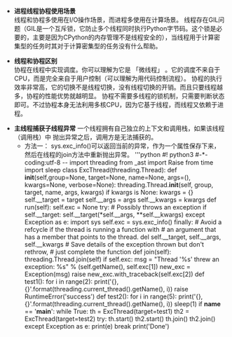 - **进程线程协程使用场景**  
  线程和协程多使用在I/O操作场景，而进程多使用在计算场景。
  线程存在GIL问题（GIL是一个互斥锁，它防止多个线程同时执行Python字节码。这个锁是必要的，主要是因为CPython的内存管理不是线程安全的），当线程用于计算密集型的任务时其对于计算密集型的任务没有什么帮助。

- **线程和协程区别**  
  协程在线程中实现调度。你可以理解为它是 「微线程」 。它的调度不来自于CPU，而是完全来自于用户控制（可以理解为用代码控制流程）。
  协程的执行效率非常高，它的切换不是线程切换，没有线程切换的开销。而且只要线程越多，协程的性能优势就越明显。
  协程不需要多线程的锁机制，只需要判断状态即可。不过协程本身无法利用多核CPU，因为它基于线程，而线程又依赖于进程。
  
+ **主线程捕获子线程异常** 
  一个线程拥有自己独立的上下文和调用栈，如果该线程（调用栈）中 抛出异常之后，调用方是无法捕获的。
  + 方法一：
    sys.exc_info()可以返回当前的异常，作为一个属性保存下来，然后在线程的join方法中重新抛出异常。
    '''python
    #! python3
    #-*- coding:utf-8 --
    import threading
    from _ast import Raise
    from time import sleep
    class ExcThread(threading.Thread):
        def __init__(self,group=None, target=None, name=None,
                     args=(), kwargs=None, verbose=None):
            threading.Thread.__init__(self, group, target, name, args, kwargs)
            if kwargs is None:
                kwargs = {}
            self.__target = target
            self.__args = args
            self.__kwargs = kwargs
        def run(self):
            self.exc = None
            try:
                # Possibly throws an exception
                if self.__target:
                    self.__target(*self.__args, **self.__kwargs)
            except Exception as e:
                import sys
                self.exc = sys.exc_info()
            finally:
                # Avoid a refcycle if the thread is running a function with
                # an argument that has a member that points to the thread.
                del self.__target, self.__args, self.__kwargs
        # Save details of the exception thrown but don't rethrow,
        # just complete the function
        def join(self):
            threading.Thread.join(self)
            if self.exc:
                msg = "Thread '%s' threw an exception: %s" % (self.getName(), self.exc[1])
                new_exc = Exception(msg)
                raise new_exc.with_traceback(self.exc[2])
    def test1():
        for i in range(2):
            print('{},{}'.format(threading.current_thread().getName(), i))
        raise RuntimeError('success')
    def test2():
        for i in range(5):
            print('{},{}'.format(threading.current_thread().getName(), i))
            sleep(1)
    if __name__ == '__main__':
        while True:
            th = ExcThread(target=test1)
            th2 = ExcThread(target=test2)
            try:
                th.start()
                th2.start()
                th.join()
                th2.join()
            except Exception as e:
                print(e)
                break
        print('Done')
